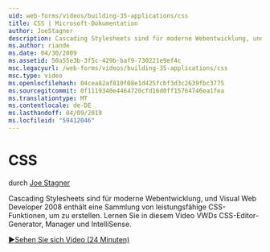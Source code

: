 ```yaml
---
uid: web-forms/videos/building-35-applications/css
title: CSS | Microsoft-Dokumentation
author: JoeStagner
description: Cascading Stylesheets sind für moderne Webentwicklung, und Visual Web Developer 2008 enthält eine Sammlung von leistungsfähige CSS-Funktionen, durch die Hilfe erstellen...
ms.author: riande
ms.date: 04/30/2009
ms.assetid: 50a55e3b-3f5c-429b-baf9-730221e9ef4c
msc.legacyurl: /web-forms/videos/building-35-applications/css
msc.type: video
ms.openlocfilehash: 04cea82af810f08e1d425fcbf3d3c2639fbc3775
ms.sourcegitcommit: 0f1119340e4464720cfd16d0ff15764746ea1fea
ms.translationtype: MT
ms.contentlocale: de-DE
ms.lasthandoff: 04/09/2019
ms.locfileid: "59412046"
---
```

# <a name="css"></a>CSS

durch [Joe Stagner](https://github.com/JoeStagner)

Cascading Stylesheets sind für moderne Webentwicklung, und Visual Web Developer 2008 enthält eine Sammlung von leistungsfähige CSS-Funktionen, um zu erstellen. Lernen Sie in diesem Video VWDs CSS-Editor-Generator, Manager und IntelliSense.

[&#9654;Sehen Sie sich Video (24 Minuten)](https://channel9.msdn.com/Blogs/ASP-NET-Site-Videos/css)
